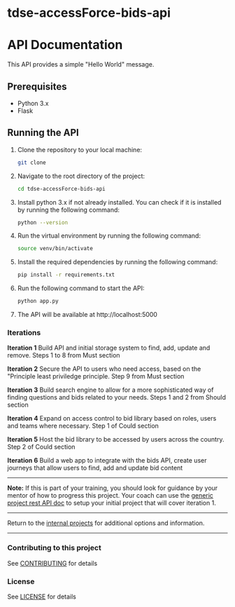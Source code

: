 # tdse-accessForce-bids-api
# API Documentation

This API provides a simple "Hello World" message.

## Prerequisites

- Python 3.x
- Flask

## Running the API

1. Clone the repository to your local machine:

      ```bash
      git clone
      ```
2. Navigate to the root directory of the project:

      ```bash
      cd tdse-accessForce-bids-api
      ```
3. Install python 3.x if not already installed. You can check if it is installed by running the following command:

      ```bash
      python --version
      ```
4. Run the virtual environment by running the following command:

      ```bash
      source venv/bin/activate
      ```
5. Install the required dependencies by running the following command:

      ```bash
      pip install -r requirements.txt
      ```
6. Run the following command to start the API:

      ```bash
      python app.py
      ```
7. The API will be available at http://localhost:5000


### Iterations

**Iteration 1** Build API and initial storage system to find, add, update and remove. Steps 1 to 8 from Must section

**Iteration 2** Secure the API to users who need access, based on the "Principle least priviledge principle. Step 9 from Must section

**Iteration 3** Build search engine to allow for a more sophisticated way of finding questions and bids related to your needs. Steps 1 and 2 from Should section

**Iteration 4** Expand on access control to bid library based on roles, users and teams where necessary. Step 1 of Could section

**Iteration 5** Host the bid library to be accessed by users across the country. Step 2 of Could section

**Iteration 6** Build a web app to integrate with the bids API, create user journeys that allow users to find, add and update bid content

--------------

**Note:** If this is part of your training, you should look for guidance by your mentor of how to progress this project. Your coach can use the [generic project rest API doc](/training/generic-projects/rest-api/README.md) to setup your initial project that will cover iteration 1.

--------------

Return to the [internal projects](https://github.com/methods/tdse-projects/blob/main/internal/README.md) for additional options and information.

--------------

### Contributing to this project

See [CONTRIBUTING](https://github.com/methods/tdse-accessForce-bids-api/blob/main/CONTRIBUTING.md) for details

### License

See [LICENSE](https://github.com/methods/tdse-accessForce-bids-api/blob/main/LICENSE.md) for details
